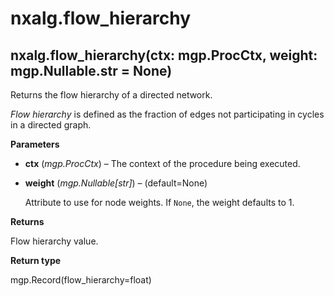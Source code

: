 # nxalg.flow\_hierarchy

## nxalg.flow\_hierarchy\(ctx: mgp.ProcCtx, weight: mgp.Nullable.str = None\)

Returns the flow hierarchy of a directed network.

_Flow hierarchy_ is defined as the fraction of edges not participating in cycles in a directed graph.

**Parameters**

* **ctx** \(_mgp.ProcCtx_\) – The context of the procedure being executed.
* **weight** \(_mgp.Nullable\[str\]_\) – \(default=None\)

  Attribute to use for node weights. If `None`, the weight defaults to 1.

**Returns**

Flow hierarchy value.

**Return type**

mgp.Record\(flow\_hierarchy=float\)

